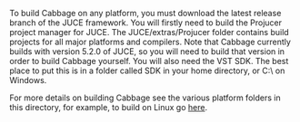 To build Cabbage on any platform, you must download the latest release branch of the JUCE framework. You will firstly need to build the Projucer project manager for JUCE. The JUCE/extras/Projucer folder contains build projects for all major platforms and compilers. Note that Cabbage currently builds with version 5.2.0 of JUCE, so you will need to build that version in order to build Cabbage yourself. You will also need the VST SDK. The best place to put this is in a folder called SDK in your home directory, or C:\ on Windows. 

For more details on building Cabbage see the various platform folders in this directory, for example, to build on Linux go [here](https://github.com/rorywalsh/cabbage/tree/master/Builds/LinuxMakefile). 
